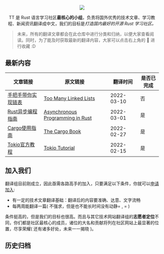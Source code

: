 <div align="center">
    <img src="https://github.com/studyrs/TT/blob/main/assets/logo.png?raw=true">
</div>

<p align="center">TT 是 Rust 语言学习社区<strong>最核心的小组</strong>，负责将国外优秀的技术文章、学习教程、新闻资讯翻译成中文，我们的目标是<i>打造国内最好的开源 Rust 学习社区。</i></p>

> 未来，所有的翻译文章都会在此仓库中进行分类和归纳，以便大家查看阅读。同时，为了能及时获取最新的翻译内容，大家可以点击右上角的 🌟 进行收藏 :D

## 最新内容

| 文章链接 | 原文链接 | 翻译时间 | 是否已完成 |
| ------- | ------ | ------- | -------- |
| [手把手带你实现链表](https://github.com/studyrs/too-many-lists) | [Too Many Linked Lists](https://rust-unofficial.github.io/too-many-lists/) | 2022-03-10 | 否 |
| [Rust异步编程指南](https://github.com/studyrs/async-book) | [Asynchronous Programming in Rust](https://rust-lang.github.io/async-book/) | 2022-03-01 | 是 |
| [Cargo使用指南](https://github.com/studyrs/cargo-book) | [The Cargo Book](https://doc.rust-lang.org/stable/cargo/index.html) | 2022-02-27 | 是 |
| [Tokio官方教程](https://github.com/studyrs/tokio-course) | [Tokio Tutorial](https://tokio.rs/tokio/tutorial) | 2022-02-15 | 是 |


## 加入我们

翻译组目前刚成立，因此亟需各路高手的加入，只要满足以下条件，你就可以[申请加入](https://github.com/studyrs/RustTT/issues/new?template=membership-application.yaml):

- 有一定的技术文章翻译基础：翻译后的内容要准确、达意、文字流畅
- 每两周能翻译一篇( 不强求，但是也不能长时间没有动静= , = )
  
条件挺高的，但是我们的目标也很高。而且与其它技术网站翻译组的**志愿者定位**不同，你们都是社区最核心的成员，诸位的大名和贡献将列在社区网站上最显著的位置，尽享荣耀( 还有诸多好处，未来一一揭晓 )。
    
## 历史归档
  




